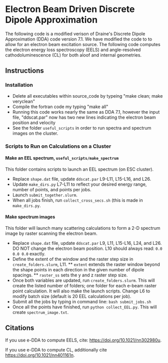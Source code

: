 # Electron Beam Driven Discrete Dipole Approximation

The following code is a modified verison of Draine's Discrete Dipole Approximation (DDA) code version 7.1. We have modified the code to to allow for an electron beam excitation source. The following code computes the electron energy loss spectroscopy (EELS) and angle-resolved cathodoluminescence (CL) for both aloof and internal geometries. 

## Instructions
### Installation 
* Delete all executables within source_code by typeing "make clean; make veryclean"
* Compile the fortran code my typing "make all"
* Running this code works nearly the same as DDA 7.1, however the input file, "ddscat.par" now has two new lines indicating the electron beam position and velocity
* See the folder `useful_scripts` in order to run spectra and spectrum images on the cluster.

### Scripts to Run on Calculations on a Cluster
#### Make an EEL spectrum, `useful_scripts/make_spectrum`
This folder contains scripts to launch an EEL spectrum (on ESC cluster).
* Replace `shape.dat` file, update `ddscat.par` L9-L11, L15-L16, and L26.
* Update `make_dirs.py` L7-L11 to reflect your desired energy range, number of points, and points per jobs.
* Launch `submit_together.slurm`.
* When all jobs finish, run `collect_cross_secs.sh` (this is made in `make_dirs.py`.

#### Make spectrum images 
This folder will launch many scattering calculations to form a 2-D spectrum image by raster scanning the electron beam.
* Replace `shape.dat` file, update `ddscat.par` L9, L11, L15-L16, L24, and L26. DO NOT change the electron beam position. L10 should always read: ` 0.0 0.0 0.0 ` exactly.
* Define the extent of the window and the raster step size in `create_folders.slurm`, L11.
** `extent` extends the raster window beyond the shape points in each direction in the given number of dipole spacings.
** `raster_ss` sets the y and z raster step size. 
* Once both variables are updated, run `create_folders.slurm`. This will create the listed number of folders; one folder for each e-beam raster point calculation. It will also make the launch scripts. Change L6 to modify batch size (default is 20 EEL calculations per job).
* Submit all the jobs by typing in command line: `bash submit_jobs.sh`
* Once all the points have finished, run `python collect_EEL.py`. This will create `spectrum_image.txt`.

## Citations
If you use e-DDA to compute EELS, cite: https://doi.org/10.1021/nn302980u.

If you use e-DDA to compute CL, additionally cite https://doi.org/10.1021/nn401161n.
